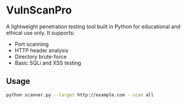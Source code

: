 # VulnScanPro

A lightweight penetration testing tool built in Python for educational and ethical use only. It supports:

- Port scanning
- HTTP header analysis
- Directory brute-force
- Basic SQLi and XSS testing

## Usage

```bash
python scanner.py --target http://example.com --scan all
